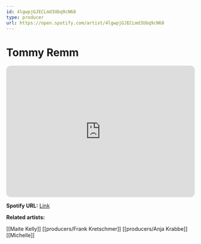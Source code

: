 ```yaml
---
id: 4lgwpjGJECLmd3Ubq9cN68
type: producer
url: https://open.spotify.com/artist/4lgwpjGJECLmd3Ubq9cN68
---
```

# Tommy Remm

<iframe style="border-radius:12px" src="https://open.spotify.com/embed/artist/4lgwpjGJECLmd3Ubq9cN68" width="100%" height="352" frameBorder="0" allowfullscreen="" allow="autoplay; clipboard-write; encrypted-media; fullscreen; picture-in-picture" loading="lazy"></iframe>

**Spotify URL:** [Link](https://open.spotify.com/artist/4lgwpjGJECLmd3Ubq9cN68)

**Related artists:**

[[Maite Kelly]]
[[producers/Frank Kretschmer]]
[[producers/Anja Krabbe]]
[[Michelle]]
